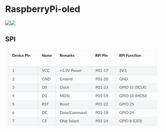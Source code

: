 # RaspberryPi-oled
<img src="https://img.shields.io/badge/license-MIT-green"><img src="https://img.shields.io/badge/OS-Raspbian-green">

## SPI
<img src="content/spi.jpg">
